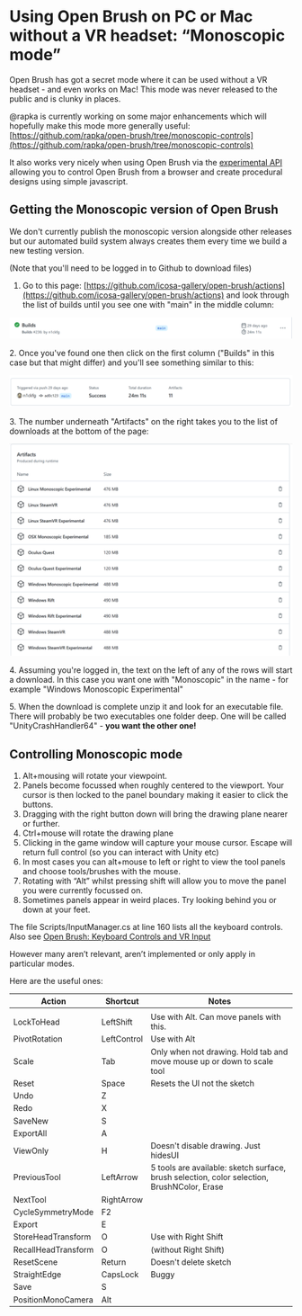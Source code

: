 # Using Open Brush on PC or Mac without a VR headset: “Monoscopic mode”

Open Brush has got a secret mode where it can be used without a VR headset - and even works on Mac! This mode was never released to the public and is clunky in places.

@rapka is currently working on some major enhancements which will hopefully make this mode more generally useful: [https://github.com/rapka/open-brush/tree/monoscopic-controls](https://github.com/rapka/open-brush/tree/monoscopic-controls)

It also works very nicely when using Open Brush via the [experimental API](open-brush-api/) allowing you to control Open Brush from a browser and create procedural designs using simple javascript.

## Getting the Monoscopic version of Open Brush

We don't currently publish the monoscopic version alongside other releases but our automated build system always creates them every time we build a new testing version.

(Note that you'll need to be logged in to Github to download files)

1. Go to this page: [https://github.com/icosa-gallery/open-brush/actions](https://github.com/icosa-gallery/open-brush/actions) and look through the list of builds until you see one with "main" in the middle column:

![](<../.gitbook/assets/image (7) (2).png>)

2\. Once you've found one then click on the first column ("Builds" in this case but that might differ) and you'll see something similar to this:

![](<../.gitbook/assets/image (1) (1) (1).png>)

3\. The number underneath "Artifacts" on the right takes you to the list of downloads at the bottom of the page:

![](<../.gitbook/assets/image (2) (1) (1).png>)

4\. Assuming you're logged in, the text on the left of any of the rows will start a download. In this case you want one with "Monoscopic" in the name - for example "Windows Monoscopic Experimental"

5\. When the download is complete unzip it and look for an executable file. There will probably be two executables one folder deep. One will be called "UnityCrashHandler64" - **you want the other one!**

## Controlling Monoscopic mode

1. Alt+mousing will rotate your viewpoint.
2. Panels become focussed when roughly centered to the viewport. Your cursor is then locked to the panel boundary making it easier to click the buttons.
3. Dragging with the right button down will bring the drawing plane nearer or further.
4. Ctrl+mouse will rotate the drawing plane
5. Clicking in the game window will capture your mouse cursor. Escape will return full control (so you can interact with Unity etc)
6. In most cases you can alt+mouse to left or right to view the tool panels and choose tools/brushes with the mouse.
7. Rotating with “Alt” whilst pressing shift will allow you to move the panel you were currently focussed on.
8. Sometimes panels appear in weird places. Try looking behind you or down at your feet.

The file Scripts/InputManager.cs at line 160 lists all the keyboard controls. Also see [Open Brush: Keyboard Controls and VR Input](https://docs.google.com/spreadsheets/d/1D7vIerfSz1vtyDS\_dPdvHiANluEr60VFrxhzE7ZbfAU)

However many aren’t relevant, aren’t implemented or only apply in particular modes.

Here are the useful ones:

| **Action**          | **Shortcut** | **Notes**                                                                                   |
| ------------------- | ------------ | ------------------------------------------------------------------------------------------- |
|                     |              |                                                                                             |
| LockToHead          | LeftShift    | Use with Alt. Can move panels with this.                                                    |
| PivotRotation       | LeftControl  | Use with Alt                                                                                |
| Scale               | Tab          | Only when not drawing. Hold tab and move mouse up or down to scale tool                     |
| Reset               | Space        | Resets the UI not the sketch                                                                |
| Undo                | Z            |                                                                                             |
| Redo                | X            |                                                                                             |
| SaveNew             | S            |                                                                                             |
| ExportAll           | A            |                                                                                             |
| ViewOnly            | H            | Doesn't disable drawing. Just hidesUI                                                       |
| PreviousTool        | LeftArrow    | 5 tools are available: sketch surface, brush selection, color selection, BrushNColor, Erase |
| NextTool            | RightArrow   |                                                                                             |
| CycleSymmetryMode   | F2           |                                                                                             |
| Export              | E            |                                                                                             |
| StoreHeadTransform  | O            | Use with Right Shift                                                                        |
| RecallHeadTransform | O            | (without Right Shift)                                                                       |
| ResetScene          | Return       | Doesn't delete sketch                                                                       |
| StraightEdge        | CapsLock     | Buggy                                                                                       |
| Save                | S            |                                                                                             |
| PositionMonoCamera  | Alt          |                                                                                             |
